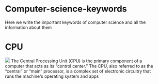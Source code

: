 # Computer-science-keywords
Here we write the important keywords of computer science and all the information about them 
<br/>
<h1>CPU</h1>
<img src="https://images.app.goo.gl/oaKDsrt3QJqrvFub8">
<body>The Central Processing Unit (CPU) is the primary component of a computer that acts as its “control center.” The CPU, also referred to as the “central” or “main” processor, is a complex set of electronic circuitry that runs the machine's operating system and apps</body>

